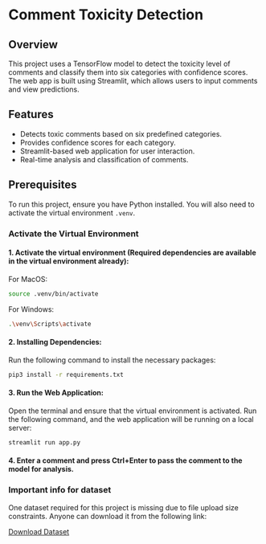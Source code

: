 # Comment Toxicity Detection

## Overview

This project uses a TensorFlow model to detect the toxicity level of comments and classify them into six categories with confidence scores. The web app is built using Streamlit, which allows users to input comments and view predictions.

## Features

- Detects toxic comments based on six predefined categories.
- Provides confidence scores for each category.
- Streamlit-based web application for user interaction.
- Real-time analysis and classification of comments.

## Prerequisites

To run this project, ensure you have Python installed. You will also need to activate the virtual environment `.venv`.

### Activate the Virtual Environment

#### 1. Activate the virtual environment (Required dependencies are available in the virtual environment already):

For MacOS:
```bash
source .venv/bin/activate
```
For Windows:
```bash
.\venv\Scripts\activate
```
#### 2. Installing Dependencies:

Run the following command to install the necessary packages:
```bash
pip3 install -r requirements.txt
```

#### 3. Run the Web Application:
Open the terminal and ensure that the virtual environment is activated. Run the following command, and the web application will be running on a local server:

```bash
streamlit run app.py
```

#### 4. Enter a comment and press Ctrl+Enter to pass the comment to the model for analysis.

### Important info for dataset
One dataset required for this project is missing due to file upload size constraints. Anyone can download it from the following link:

[Download Dataset](https://www.kaggle.com/competitions/jigsaw-toxic-comment-classification-challenge/data)

